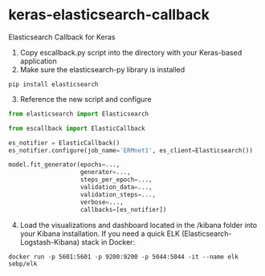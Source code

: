# keras-elasticsearch-callback
Elasticsearch Callback for Keras

1. Copy escallback.py script into the directory with your Keras-based application
2. Make sure the elasticsearch-py library is installed
```shell
pip install elasticsearch
```
3. Reference the new script and configure
```python
from elasticsearch import Elasticsearch

from escallback import ElasticCallback

es_notifier = ElasticCallback()
es_notifier.configure(job_name='ERMnet1', es_client=Elasticsearch())

model.fit_generator(epochs=...,
					generator=...,
					steps_per_epoch=...,
					validation_data=...,
					validation_steps=...,
					verbose=...,
					callbacks=[es_notifier])
```
4. Load the visualizations and dashboard located in the /kibana folder into your Kibana installation. If you need a quick ELK (Elasticsearch-Logstash-Kibana) stack in Docker:
```shell
docker run -p 5601:5601 -p 9200:9200 -p 5044:5044 -it --name elk sebp/elk
```